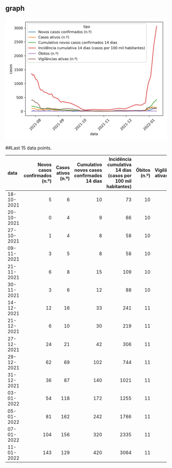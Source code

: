 ## graph

![](time-series.png)

##Last 15 data points.

| data       |   Novos casos confirmados (n.º) |   Casos ativos (n.º) |   Cumulativo novos casos confirmados 14 dias |   Incidência cumulativa 14 dias (casos por 100 mil habitantes) |   Óbitos (n.º) |   Vigilâncias ativas (n.º) |
|:-----------|--------------------------------:|---------------------:|---------------------------------------------:|---------------------------------------------------------------:|---------------:|---------------------------:|
| 18-10-2021 |                               5 |                    6 |                                           10 |                                                             73 |             10 |                         17 |
| 20-10-2021 |                               0 |                    4 |                                            9 |                                                             66 |             10 |                         14 |
| 27-10-2021 |                               1 |                    4 |                                            8 |                                                             58 |             10 |                         15 |
| 09-11-2021 |                               3 |                    5 |                                            8 |                                                             58 |             10 |                          6 |
| 21-11-2021 |                               6 |                    8 |                                           15 |                                                            109 |             10 |                         38 |
| 30-11-2021 |                               3 |                    6 |                                           12 |                                                             88 |             10 |                         26 |
| 14-12-2021 |                              12 |                   16 |                                           33 |                                                            241 |             11 |                         28 |
| 21-12-2021 |                               6 |                   10 |                                           30 |                                                            219 |             11 |                         28 |
| 27-12-2021 |                              24 |                   21 |                                           42 |                                                            306 |             11 |                         39 |
| 29-12-2021 |                              62 |                   69 |                                          102 |                                                            744 |             11 |                        123 |
| 31-12-2021 |                              36 |                   87 |                                          140 |                                                           1021 |             11 |                        126 |
| 03-01-2022 |                              54 |                  118 |                                          172 |                                                           1255 |             11 |                        117 |
| 05-01-2022 |                              81 |                  162 |                                          242 |                                                           1766 |             11 |                        127 |
| 07-01-2022 |                             104 |                  156 |                                          320 |                                                           2335 |             11 |                         93 |
| 11-01-2022 |                             143 |                  129 |                                          420 |                                                           3064 |             11 |                         99 |